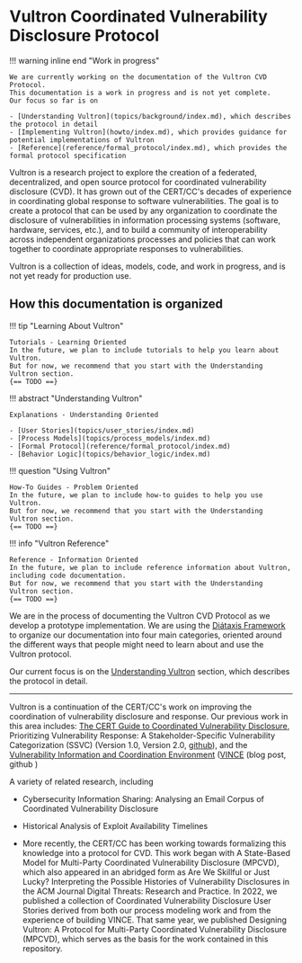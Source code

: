 # Vultron Coordinated Vulnerability Disclosure Protocol

!!! warning inline end "Work in progress"

    We are currently working on the documentation of the Vultron CVD Protocol.
    This documentation is a work in progress and is not yet complete.
    Our focus so far is on
    
    - [Understanding Vultron](topics/background/index.md), which describes the protocol in detail
    - [Implementing Vultron](howto/index.md), which provides guidance for potential implementations of Vultron
    - [Reference](reference/formal_protocol/index.md), which provides the formal protocol specification

Vultron is a research project to explore the creation of a federated, decentralized,
and open source protocol for coordinated vulnerability disclosure (CVD).
It has grown out of the CERT/CC's decades of experience in coordinating global
response to software vulnerabilities. The goal is to create a protocol that can
be used by any organization to coordinate the disclosure of vulnerabilities in
information processing systems (software, hardware, services, etc.), and to build
a community of interoperability across independent organizations processes and
policies that can work together to coordinate appropriate responses to vulnerabilities.

Vultron is a collection of ideas, models, code, and work in progress, and is not yet ready for production use.


## How this documentation is organized


!!! tip "Learning About Vultron"

    Tutorials - Learning Oriented
    In the future, we plan to include tutorials to help you learn about Vultron.
    But for now, we recommend that you start with the Understanding Vultron section.
    {== TODO ==}

!!! abstract "Understanding Vultron"

    Explanations - Understanding Oriented

    - [User Stories](topics/user_stories/index.md)
    - [Process Models](topics/process_models/index.md)
    - [Formal Protocol](reference/formal_protocol/index.md)
    - [Behavior Logic](topics/behavior_logic/index.md)

!!! question "Using Vultron"

    How-To Guides - Problem Oriented
    In the future, we plan to include how-to guides to help you use Vultron.
    But for now, we recommend that you start with the Understanding Vultron section.
    {== TODO ==}

!!! info "Vultron Reference"

    Reference - Information Oriented
    In the future, we plan to include reference information about Vultron, including code documentation.
    But for now, we recommend that you start with the Understanding Vultron section.
    {== TODO ==}


We are in the process of documenting the Vultron CVD Protocol as we develop a prototype implementation.
We are using the [Diátaxis Framework](https://diataxis.fr/) to organize our documentation into four main categories,
oriented around the different ways that people might need to learn about and use the Vultron protocol.

Our current focus is on the [Understanding Vultron](topics/index.md) section, which describes the protocol
in detail. 

----

Vultron is a continuation of the CERT/CC's work on improving the coordination of vulnerability disclosure and response.
Our previous work in this area includes:
[The CERT Guide to Coordinated Vulnerability Disclosure](https://vuls.cert.org/confluence/display/CVD),
Prioritizing Vulnerability Response: A Stakeholder-Specific Vulnerability Categorization (SSVC) (Version 1.0, Version
2.0, [github](https://github.com/CERTCC/SSVC)), and 
the [Vulnerability Information and Coordination Environment](https://kb.cert.org/vince/) ([VINCE](https://kb.cert.org/vince/) (blog post, github )

A variety of related research, including

- Cybersecurity Information Sharing: Analysing an Email Corpus of Coordinated Vulnerability Disclosure
- Historical Analysis of Exploit Availability Timelines

- More recently, the CERT/CC has been working towards formalizing this knowledge into a protocol for CVD. This work began
with A State-Based Model for Multi-Party Coordinated Vulnerability Disclosure (MPCVD), which also appeared in an
abridged form as Are We Skillful or Just Lucky? Interpreting the Possible Histories of Vulnerability Disclosures in the
ACM Journal Digital Threats: Research and Practice. In 2022, we published a collection of Coordinated Vulnerability
Disclosure User Stories derived from both our process modeling work and from the experience of building VINCE. That same
year, we published Designing Vultron: A Protocol for Multi-Party Coordinated Vulnerability Disclosure (MPCVD), which
serves as the basis for the work contained in this repository.